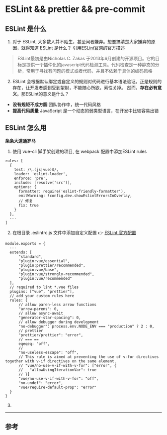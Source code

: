 # ESLint && prettier && pre-commit

## ESLint 是什么
1. 对于 ESLint, 大多数人并不陌生，甚至闻者嫌弃。想要搞清楚大家嫌弃的原因，就得知道 ESLint 是什么？ 引用[ESLint官网](https://cn.eslint.org/)的官方描述

> ESLint最初是由Nicholas C. Zakas 于2013年6月创建的开源项目。它的目标是提供一个插件化的javascript代码检测工具。代码检查是一种静态的分析，常用于寻找有问题的模式或者代码，并且不依赖于具体的编码风格

2. ESLint 会根据默认绑定或自定义的规则对代码进行基本语法验证。正是规则的存在，让开发者感到受到掣肘，不能随心所欲，索性关掉。 然而，**存在必有意义**。那ESLint的意义是什么？
- **没有规矩不成方圆**  团队协作中，统一代码风格
- **提高代码质量**  JavaScript 是一个动态的弱类型语言，在开发中比较容易出错

## ESLint 怎么用
**条条大道通罗马**

1. 使用 vue-cli 脚手架创建的项目, 在 webpack 配置中添加ESLint rules
```
rules: [
  {
    test: /\.(js|vue)$/,
    loader: 'eslint-loader',
    enforce: 'pre',
    include: [resolve('src')],
    options: {
      formatter: require('eslint-friendly-formatter'),
      emitWarning: !config.dev.showEslintErrorsInOverlay,
      // 修复
      fix: true
    }
  },
  ···
]
```
2. 在根目录 .eslintrc.js 文件中添加自定义配置
👉 [ESLint 官方配置](http://eslint.cn/docs/user-guide/configuring)
```
module.exports = {
  ···
  extends: [
      "standard",
      "plugin:vue/essential",
      "plugin:prettier/recommended",
      "plugin:vue/base",
      "plugin:vue/strongly-recommended",
      "plugin:vue/recommended"
  ],
  // required to lint *.vue files
  plugins: ["vue", "prettier"],
  // add your custom rules here
  rules: {
      // allow paren-less arrow functions
      "arrow-parens": 0,
      // allow async-await
      "generator-star-spacing": 0,
      // allow debugger during development
      "no-debugger": process.env.NODE_ENV === "production" ? 2 : 0,
      // prettier
      "prettier/prettier": "error",
      // === ==
      eqeqeq: "off",
      //
      "no-useless-escape": "off",
      // This rule is aimed at preventing the use of v-for directives together with v-if directives on the same element.
      // "vue/no-use-v-if-with-v-for": ["error", {
      //   "allowUsingIterationVar": true
      // }]
      "vue/no-use-v-if-with-v-for": "off",
      "no-undef": "error",
      "vue/require-default-prop": "error"
  }
}
```

3. 
***

## 参考

